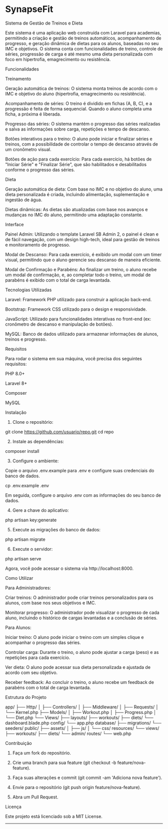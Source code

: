 # SynapseFit

Sistema de Gestão de Treinos e Dieta

Este sistema é uma aplicação web construída com Laravel para academias, permitindo a criação e gestão de treinos automáticos, acompanhamento de progresso, e geração dinâmica de dietas para os alunos, baseadas no seu IMC e objetivos. O sistema conta com funcionalidades de treino, controle de séries, progressão de carga e até mesmo uma dieta personalizada com foco em hipertrofia, emagrecimento ou resistência.

Funcionalidades

Treinamento

Geração automática de treinos: O sistema monta treinos de acordo com o IMC e objetivo do aluno (hipertrofia, emagrecimento ou resistência).

Acompanhamento de séries: O treino é dividido em fichas (A, B, C), e a progressão é feita de forma sequencial. Quando o aluno completa uma ficha, a próxima é liberada.

Progresso das séries: O sistema mantém o progresso das séries realizadas e salva as informações sobre carga, repetições e tempo de descanso.

Botões interativos para o treino: O aluno pode iniciar e finalizar séries e treinos, com a possibilidade de controlar o tempo de descanso através de um cronômetro visual.

Botões de ação para cada exercício: Para cada exercício, há botões de "Iniciar Série" e "Finalizar Série", que são habilitados e desabilitados conforme o progresso das séries.


Dieta

Geração automática de dieta: Com base no IMC e no objetivo do aluno, uma dieta personalizada é criada, incluindo alimentação, suplementação e ingestão de água.

Dietas dinâmicas: As dietas são atualizadas com base nos avanços e mudanças no IMC do aluno, permitindo uma adaptação constante.


Interface

Painel Admin: Utilizando o template Laravel SB Admin 2, o painel é clean e de fácil navegação, com um design high-tech, ideal para gestão de treinos e monitoramento de progresso.

Modal de Descanso: Para cada exercício, é exibido um modal com um timer visual, permitindo que o aluno gerencie seu descanso de maneira eficiente.

Modal de Confirmação e Parabéns: Ao finalizar um treino, o aluno recebe um modal de confirmação, e, ao completar todo o treino, um modal de parabéns é exibido com o total de carga levantada.


Tecnologias Utilizadas

Laravel: Framework PHP utilizado para construir a aplicação back-end.

Bootstrap: Framework CSS utilizado para o design e responsividade.

JavaScript: Utilizado para funcionalidades interativas no front-end (ex: cronômetro de descanso e manipulação de botões).

MySQL: Banco de dados utilizado para armazenar informações de alunos, treinos e progresso.


Requisitos

Para rodar o sistema em sua máquina, você precisa dos seguintes requisitos:

PHP 8.0+

Laravel 8+

Composer

MySQL


Instalação

1. Clone o repositório:

git clone https://github.com/usuario/repo.git
cd repo


2. Instale as dependências:

composer install


3. Configure o ambiente:

Copie o arquivo .env.example para .env e configure suas credenciais do banco de dados.

cp .env.example .env

Em seguida, configure o arquivo .env com as informações do seu banco de dados.


4. Gere a chave do aplicativo:

php artisan key:generate


5. Execute as migrações do banco de dados:

php artisan migrate


6. Execute o servidor:

php artisan serve



Agora, você pode acessar o sistema via http://localhost:8000.

Como Utilizar

Para Administradores:

Criar treinos: O administrador pode criar treinos personalizados para os alunos, com base nos seus objetivos e IMC.

Monitorar progresso: O administrador pode visualizar o progresso de cada aluno, incluindo o histórico de cargas levantadas e a conclusão de séries.


Para Alunos:

Iniciar treino: O aluno pode iniciar o treino com um simples clique e acompanhar o progresso das séries.

Controlar carga: Durante o treino, o aluno pode ajustar a carga (peso) e as repetições para cada exercício.

Ver dieta: O aluno pode acessar sua dieta personalizada e ajustada de acordo com seu objetivo.

Receber feedback: Ao concluir o treino, o aluno recebe um feedback de parabéns com o total de carga levantada.


Estrutura do Projeto

app/
├── Http/
│   ├── Controllers/
│   ├── Middleware/
│   ├── Requests/
│   └── Kernel.php
├── Models/
│   ├── Workout.php
│   ├── Progress.php
│   └── Diet.php
└── Views/
    ├── layouts/
    ├── workouts/
    ├── diets/
    └── dashboard.blade.php
config/
└── app.php
database/
├── migrations/
└── seeders/
public/
├── assets/
│   ├── js/
│   └── css/
resources/
└── views/
    ├── workouts/
    ├── diets/
    └── admin/
routes/
└── web.php

Contribuição

1. Faça um fork do repositório.


2. Crie uma branch para sua feature (git checkout -b feature/nova-feature).


3. Faça suas alterações e commit (git commit -am 'Adiciona nova feature').


4. Envie para o repositório (git push origin feature/nova-feature).


5. Abra um Pull Request.



Licença

Este projeto está licenciado sob a MIT License.


---
